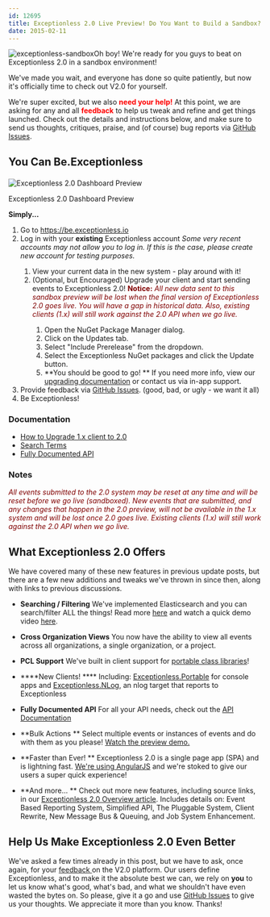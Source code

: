 ```yaml
---
id: 12695
title: Exceptionless 2.0 Live Preview! Do You Want to Build a Sandbox?
date: 2015-02-11
---
```

![exceptionless-sandbox](/assets/img/news/exceptionless-sandbox.png)Oh boy! We're ready for you guys to beat on Exceptionless 2.0 in a sandbox environment!

We've made you wait, and everyone has done so quite patiently, but now it's officially time to check out V2.0 for yourself.

We're super excited, but we also <span style="color: #ff0000;">**need your help!**</span> At this point, we are asking for any and all <span style="color: #ff0000;">**feedback** </span>to help us tweak and refine and get things launched. Check out the details and instructions below, and make sure to send us thoughts, critiques, praise, and (of course) bug reports via <a title="Exceptionless GitHub Issues" href="https://github.com/exceptionless/Exceptionless/issues/new" target="_blank">GitHub Issues</a>.<!--more-->

## You Can Be.Exceptionless<figure id="attachment_12699" class="thumbnail wp-caption alignright" style="width: 300px">

![Exceptionless 2.0 Dashboard Preview](/assets/img/news/sandbox-preview-300x183.jpg)<figcaption class="caption wp-caption-text">Exceptionless 2.0 Dashboard Preview</figcaption></figure>

**Simply...**

  1. Go to <a title="Exceptionless 2.0 Sandbox" href="https://be.exceptionless.io" target="_blank">https://be.exceptionless.io</a>
  2. Log in with your **existing** Exceptionless account
    _Some very recent accounts may not allow you to log in. If this is the case, please create new account for testing purposes._</p>
      1. View your current data in the new system - play around with it!
      2. (Optional, but Encouraged) Upgrade your client and start sending events to Exceptionless 2.0!
        <span style="color: #800000;">**Notice:** <em>All new data sent to this sandbox preview will be lost when the final version of Exceptionless 2.0 goes live. You will have a gap in historical data. Also, existing clients (1.x) will still work against the 2.0 API when we go live.</em></span></p>
          1. Open the NuGet Package Manager dialog.
          2. Click on the Updates tab.
          3. Select "Include Prerelease" from the dropdown.
          4. Select the Exceptionless NuGet packages and click the Update button.
          5. **You should be good to go!
** If you need more info, view our <a title="Upgrading Exceptionless" href="http://localhost:8080/docs/self-hosting/upgrading-self-hosted-instance/" target="_blank">upgrading documentation</a> or contact us via in-app support.
  3. Provide feedback via <a title="Exceptionless Github Issues" href="https://github.com/exceptionless/Exceptionless/issues/new" target="_blank">GitHub Issues</a>. (good, bad, or ugly - we want it all)
  4. Be Exceptionless!

### Documentation

* <a title="Exceptionless 2.0 Upgrade Instructions" href="http://docs.exceptionless.com/contents/upgrading/" target="_blank">How to Upgrade 1.x client to 2.0</a>
* <a title="Search Terms" href="http://docs.exceptionless.com/contents/search/" target="_blank">Search Terms</a>
* <a title="Exceptionless API Documentation" href="https://api.exceptionless.io/docs/index.html" target="_blank">Fully Documented API</a>

### Notes

<span style="color: #800000;"><em>All events submitted to the 2.0 system may be reset at any time and will be reset before we go live (sandboxed). New events that are submitted, and any changes that happen in the 2.0 preview, will not be available in the 1.x system and will be lost once 2.0 goes live. Existing clients (1.x) will still work against the 2.0 API when we go live.</em></span>

## What Exceptionless 2.0 Offers

We have covered many of these new features in previous update posts, but there are a few new additions and tweaks we've thrown in since then, along with links to previous discussions.

* **Searching / Filtering**
    We've implemented Elasticsearch and you can search/filter ALL the things! Read more <a title="Exceptionless 2.0 Elasticsearch" href="/making-move-elastic-search-exceptionless-2-0/" target="_blank">here</a> and watch a quick demo video <a title="Exceptionless Search Filters" href="/filter-your-exceptions-video-demo/" target="_blank">here</a>.

* **Cross Organization Views**
    You now have the ability to view all events across all organizations, a single organization, or a project.

* **PCL Support**
    We've built in client support for <a title="Exceptionless.Portable" href="https://www.nuget.org/packages/exceptionless.portable" target="_blank">portable class libraries</a>!

* ****New Clients!
**** Including: <a title="Exceptionless.Portable" href="https://www.nuget.org/packages/exceptionless.portable" target="_blank">Exceptionless.Portable</a> for console apps and <a title="Exceptionless NLOG Client" href="http://www.nuget.org/packages/exceptionless.nlog" target="_blank">Exceptionless.NLog</a>, an nlog target that reports to Exceptionless

* **Fully Documented API**
    For all your API needs, check out the <a title="Exceptionless API Documentation" href="https://api.exceptionless.io/docs/index.html" target="_blank">API Documentation</a>
* **Bulk Actions
** Select multiple events or instances of events and do with them as you please! <a title="Exceptionless 2.0 Bulk Actions" href="/bulk-actions-sneak-peak-exceptionless-2-0-video/" target="_blank">Watch the preview demo.</a>

* **Faster than Ever!
** Exceptionless 2.0 is a single page app (SPA) and is lightning fast. <a title="Exceptionless 2.0 AngularJS" href="/angularjs-exceptionless-2-0/" target="_blank">We're using AngularJS</a> and we're stoked to give our users a super quick experience!

* **And more...
** Check out more new features, including source links, in our <a title="Exceptionless 2.0 Overview" href="/upcoming-exceptionless-version-2-0-overview-review/" target="_blank">Exceptionless 2.0 Overview article</a>. Includes details on: Event Based Reporting System, Simplified API, The Pluggable System, Client Rewrite, New Message Bus & Queuing, and Job System Enhancement.

## Help Us Make Exceptionless 2.0 Even Better

We've asked a few times already in this post, but we have to ask, once again, for your <a href="https://github.com/exceptionless/Exceptionless/issues/new" target="_blank">feedback </a>on the V2.0 platform. Our users define Exceptionless, and to make it the absolute best we can, we rely on **you** to let us know what's good, what's bad, and what we shouldn't have even wasted the bytes on. So please, give it a go and use <a href="https://github.com/exceptionless/Exceptionless/issues/new" target="_blank">GitHub Issues</a> to give us your thoughts. We appreciate it more than you know. Thanks!


